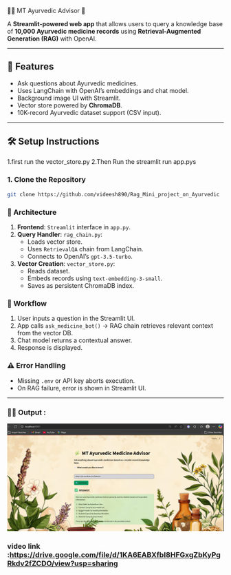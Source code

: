 🌿🧪 MT Ayurvedic Advisor 🌱


A **Streamlit-powered web app** that allows users to query a knowledge base of **10,000 Ayurvedic medicine records** using **Retrieval-Augmented Generation (RAG)** with OpenAI.




---

## 🚀 Features

- Ask questions about Ayurvedic medicines.
- Uses LangChain with OpenAI’s embeddings and chat model.
- Background image UI with Streamlit.
- Vector store powered by **ChromaDB**.
- 10K-record Ayurvedic dataset support (CSV input).

---

## 🛠️ Setup Instructions
1.first run the vector_store.py
2.Then Run the streamlit run app.pys

### 1. Clone the Repository

```bash
git clone https://github.com/videesh890/Rag_Mini_project_on_Ayurvedic

```
### 🧩 Architecture

1. **Frontend**: `Streamlit` interface in `app.py`.
2. **Query Handler**: `rag_chain.py`:
   - Loads vector store.
   - Uses `RetrievalQA` chain from LangChain.
   - Connects to OpenAI’s `gpt-3.5-turbo`.
3. **Vector Creation**: `vector_store.py`:
   - Reads dataset.
   - Embeds records using `text-embedding-3-small`.
   - Saves as persistent ChromaDB index.

### 🔄 Workflow

1. User inputs a question in the Streamlit UI.
2. App calls `ask_medicine_bot()` → RAG chain retrieves relevant context from the vector DB.
3. Chat model returns a contextual answer.
4. Response is displayed.

### ⚠️ Error Handling

- Missing `.env` or API key aborts execution.
- On RAG failure, error is shown in Streamlit UI.

---
### 🌿✅ Output :
![alt text](output_img.png)


### video link :https://drive.google.com/file/d/1KA6EABXfbI8HFGxgZbKyPgRkdv2fZCDO/view?usp=sharing


